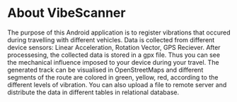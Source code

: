# About VibeScanner
The purpose of this Android application is to register vibrations that occured during travelling with different vehicles. Data is collected from different device sensors: Linear Acceleration, Rotation Vector, GPS Reciever. After processesing, the collected data is stored in a gpx file. Thus you can see the mechanical influence imposed to your device during your travel. The generated track can be visualised in OpenStreetMaps and different segments of the route are colored in green, yellow, red, according to the different levels of vibration. You can also upload a file to remote server and distribute the data in different tables in relational database.
